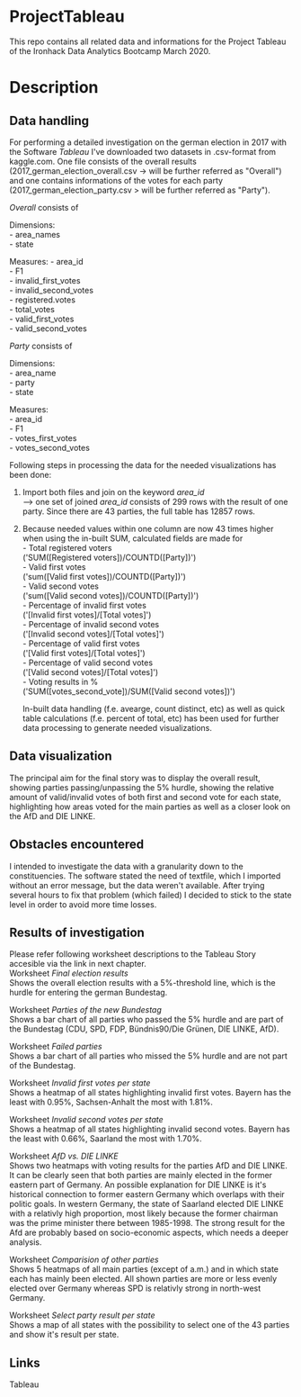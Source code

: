 # ProjectTableau

This repo contains all related data and informations for the Project Tableau of the Ironhack Data Analytics Bootcamp March 2020.

# Description
## Data handling

For performing a detailed investigation on the german election in 2017 with the Software _Tableau_ I've downloaded two datasets in .csv-format from kaggle.com. One file consists of the overall results (2017_german_election_overall.csv -> will be further referred as "Overall") and one contains informations of the votes for each party (2017_german_election_party.csv > will be further referred as "Party"). 

_Overall_ consists of

  Dimensions: <br />
    - area_names <br />
    - state <br />

  Measures:
    - area_id <br />
    - F1 <br />
    - invalid_first_votes <br />
    - invalid_second_votes <br />
    - registered.votes <br />
    - total_votes <br />
    - valid_first_votes <br />
    - valid_second_votes <br />
    
 _Party_ consists of <br />

  Dimensions: <br />
    - area_name <br />
    - party <br />
    - state <br />

  Measures: <br />
    - area_id <br />
    - F1 <br />
    - votes_first_votes <br />
    - votes_second_votes <br />

Following steps in processing the data for the needed visualizations has been done: <br />
  1. Import both files and join on the keyword _area_id_  <br />
      --> one set of joined _area_id_ consists of 299 rows with the result of one party. Since there are 43 parties, the full table has 12857 rows. <br />
  2. Because needed values within one column are now 43 times higher when using the in-built SUM, calculated fields are made for <br />
          - Total registered voters <br />            ('SUM([Registered voters])/COUNTD([Party])') <br />
          - Valid first votes     <br />              ('sum([Valid first votes])/COUNTD([Party])') <br />
          - Valid second votes    <br />              ('sum([Valid second votes])/COUNTD([Party])') <br />
          - Percentage of invalid first votes <br />  ('[Invalid first votes]/[Total votes]') <br />
          - Percentage of invalid second votes <br /> ('[Invalid second votes]/[Total votes]') <br />
          - Percentage of valid first votes  <br />   ('[Valid first votes]/[Total votes]') <br />
          - Percentage of valid second votes <br />   ('[Valid second votes]/[Total votes]') <br />
          - Voting results in %         <br />        ('SUM([votes_second_vote])/SUM([Valid second votes])') <br />
  
      In-built data handling (f.e. avearge, count distinct, etc) as well as quick table calculations (f.e. percent of total, etc) has been used for further data processing to generate needed visualizations.
      
## Data visualization
The principal aim for the final story was to display the overall result, showing parties passing/unpassing the 5% hurdle, showing the relative amount of valid/invalid votes of both first and second vote for each state, highlighting how areas voted for the main parties as well as a closer look on the AfD and DIE LINKE.

## Obstacles encountered
I intended to investigate the data with a granularity down to the constituencies. The software stated the need of textfile, which I imported without an error message, but the data weren't available. After trying several hours to fix that problem (which failed) I decided to stick to the state level in order to avoid more time losses.

## Results of investigation
Please refer following worksheet descriptions to the Tableau Story accesible via the link in next chapter. <br />
Worksheet _Final election results_ <br />
    Shows the overall election results with a 5%-threshold line, which is the hurdle for entering the german Bundestag.
   
Worksheet _Parties of the new Bundestag_ <br />
    Shows a bar chart of all parties who passed the 5% hurdle and are part of the Bundestag (CDU, SPD, FDP, Bündnis90/Die Grünen, DIE LINKE, AfD).
    
Worksheet _Failed parties_ <br />
    Shows a bar chart of all parties who missed the 5% hurdle and are not part of the Bundestag.
    
Worksheet _Invalid first votes per state_ <br />
    Shows a heatmap of all states highlighting invalid first votes. Bayern has the least with 0.95%, Sachsen-Anhalt the most with 1.81%.
 
Worksheet _Invalid second votes per state_ <br />
    Shows a heatmap of all states highlighting invalid second votes. Bayern has the least with 0.66%, Saarland the most with 1.70%.
 
Worksheet _AfD vs. DIE LINKE_ <br />
    Shows two heatmaps with voting results for the parties AfD and DIE LINKE. It can be clearly seen that both parties are mainly elected in the former eastern part of Germany. An possible explanation for DIE LINKE is it's historical connection to former eastern Germany which overlaps with their politic goals. In western Germany,  the state of Saarland elected DIE LINKE with a relativly high proportion, most likely because the former chairman was the prime minister there between 1985-1998. The strong result for the Afd are probably based on socio-economic aspects, which needs a deeper analysis.
    
Worksheet _Comparision of other parties_ <br />
    Shows 5 heatmaps of all main parties (except of a.m.) and in which state each has mainly been elected. All shown parties are more or less evenly elected over Germany whereas SPD is relativly strong in north-west Germany.
    

Worksheet _Select party result per state_ <br />
    Shows a map of all states with the possibility to select one of the 43 parties and show it's result per state.

## Links
Tableau

